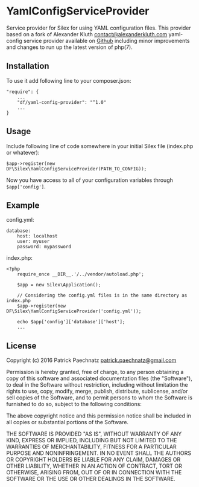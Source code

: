 YamlConfigServiceProvider
=========================

Service provider for Silex for using YAML configuration files. This provider based on a fork of Alexander Kluth <contact@alexanderkluth.com> yaml-config service provider available on [Github](https://github.com/deralex/YamlConfigServiceProvider) including minor improvements and changes to run up the latest version of php(7).      

Installation
--------------

To use it add following line to your composer.json:

    "require": {
        ...
        "df/yaml-config-provider": "^1.0"
        ...
    }


Usage
--------------
Include following line of code somewhere in your initial Silex file (index.php or whatever):

    $app->register(new DF\Silex\YamlConfigServiceProvider(PATH_TO_CONFIG));

Now you have access to all of your configuration variables through `$app['config']`.


Example
---------------

config.yml:

    database:
        host: localhost
        user: myuser
        password: mypassword

index.php:

    <?php
        require_once __DIR__.'/../vendor/autoload.php';

        $app = new Silex\Application();

        // Considering the config.yml files is in the same directory as index.php
        $app->register(new DF\Silex\YamlConfigServiceProvider('config.yml'));

        echo $app['config']['database']['host'];
        ...

License
----------------
Copyright (c) 2016 Patrick Paechnatz <patrick.paechnatz@gmail.com>
                                                                           
Permission is hereby granted,  free of charge,  to any  person obtaining a 
copy of this software and associated documentation files (the "Software"), 
to deal in the Software without restriction,  including without limitation 
the rights to use,  copy, modify, merge, publish,  distribute, sublicense, 
and/or sell copies  of the  Software,  and to permit  persons to whom  the 
Software is furnished to do so, subject to the following conditions:       
                                                                           
The above copyright notice and this permission notice shall be included in 
all copies or substantial portions of the Software.                        
                                                                           
THE SOFTWARE IS PROVIDED "AS IS", WITHOUT WARRANTY OF ANY KIND, EXPRESS OR 
IMPLIED, INCLUDING  BUT NOT  LIMITED TO THE WARRANTIES OF MERCHANTABILITY, 
FITNESS FOR A PARTICULAR  PURPOSE AND  NONINFRINGEMENT.  IN NO EVENT SHALL 
THE AUTHORS OR COPYRIGHT HOLDERS BE LIABLE FOR ANY CLAIM, DAMAGES OR OTHER 
LIABILITY,  WHETHER IN AN ACTION OF CONTRACT,  TORT OR OTHERWISE,  ARISING 
FROM,  OUT OF  OR IN CONNECTION  WITH THE  SOFTWARE  OR THE  USE OR  OTHER 
DEALINGS IN THE SOFTWARE.                                                  
